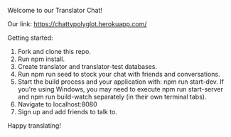Welcome to our Translator Chat!

Our link: https://chattypolyglot.herokuapp.com/

Getting started:

1.  Fork and clone this repo.
2.  Run npm install.
3.  Create translator and translator-test databases.
4.  Run npm run seed to stock your chat with friends and conversations.
5.  Start the build process and your application with: npm run start-dev. If you're using Windows, you may need to execute npm run start-server and npm run build-watch separately (in their own terminal tabs).
6.  Navigate to localhost:8080
7.  Sign up and add friends to talk to.

Happy translating!
